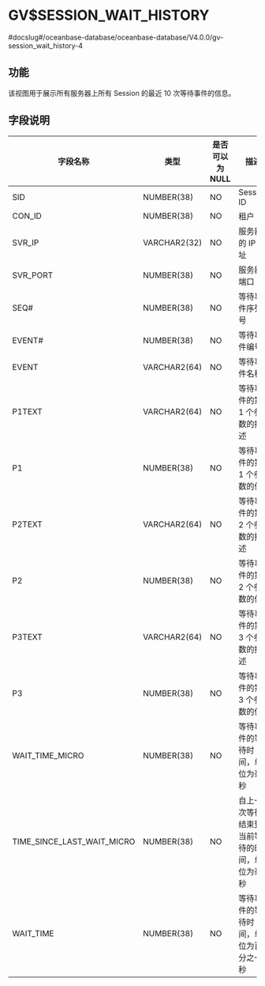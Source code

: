 GV$SESSION_WAIT_HISTORY 
============================================
#docslug#/oceanbase-database/oceanbase-database/V4.0.0/gv-session_wait_history-4


**功能** 
---------------------------

该视图用于展示所有服务器上所有 Session 的最近 10 次等待事件的信息。

**字段说明** 
-----------------------------



|          **字段名称**          |    **类型**    | **是否可以为 NULL** |         **描述**         |
|----------------------------|--------------|----------------|------------------------|
| SID                        | NUMBER(38)   | NO             | Session ID             |
| CON_ID                     | NUMBER(38)   | NO             | 租户 ID                  |
| SVR_IP                     | VARCHAR2(32) | NO             | 服务器的 IP 地址             |
| SVR_PORT                   | NUMBER(38)   | NO             | 服务器端口                  |
| SEQ#                       | NUMBER(38)   | NO             | 等待事件序列号                |
| EVENT#                     | NUMBER(38)   | NO             | 等待事件编号                 |
| EVENT                      | VARCHAR2(64) | NO             | 等待事件名称                 |
| P1TEXT                     | VARCHAR2(64) | NO             | 等待事件的第 1 个参数的描述        |
| P1                         | NUMBER(38)   | NO             | 等待事件的第 1 个参数的值         |
| P2TEXT                     | VARCHAR2(64) | NO             | 等待事件的第 2 个参数的描述        |
| P2                         | NUMBER(38)   | NO             | 等待事件的第 2 个参数的值         |
| P3TEXT                     | VARCHAR2(64) | NO             | 等待事件的第 3 个参数的描述        |
| P3                         | NUMBER(38)   | NO             | 等待事件的第 3 个参数的值         |
| WAIT_TIME_MICRO            | NUMBER(38)   | NO             | 等待事件的等待时间，单位为毫秒        |
| TIME_SINCE_LAST_WAIT_MICRO | NUMBER(38)   | NO             | 自上一次等待结束到当前等待的时间，单位为毫秒 |
| WAIT_TIME                  | NUMBER(38)   | NO             | 等待事件的等待时间，单位为百分之一秒     |



